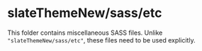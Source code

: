 # slateThemeNew/sass/etc

This folder contains miscellaneous SASS files. Unlike `"slateThemeNew/sass/etc"`, these files
need to be used explicitly.
